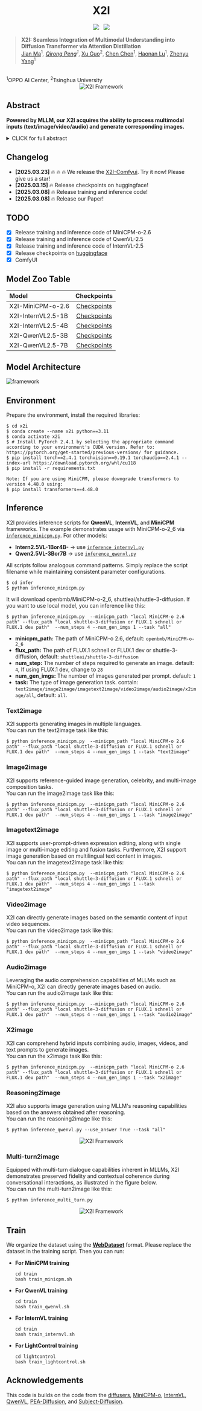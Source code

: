 <div align="center">
  <h1>X2I</h1>
<a href='https://export.arxiv.org/abs/2503.06134'><img src='https://img.shields.io/badge/arXiv-2503.06134-b31b1b.svg'></a> &nbsp;
<a href='https://huggingface.co/OPPOer/X2I'><img src='https://img.shields.io/badge/🤗%20HuggingFace-X2I-ffd21f.svg'></a>
</div>


> **X2I: Seamless Integration of Multimodal Understanding into Diffusion Transformer via Attention Distillation**
> <br>
[Jian Ma](https://scholar.google.com/citations?hl=zh-CN&user=XtzIT8UAAAAJ)<sup>1</sup>*, 
[Qirong Peng](https://scholar.google.com/citations?view_op=list_works&hl=zh-CN&user=gUPpazEAAAAJ)<sup>1</sup>*, 
[Xu Guo](https://github.com/Guoxu1233)<sup>2</sup>, 
[Chen Chen](https://scholar.google.com/citations?user=CANDhfAAAAAJ&hl=zh-CN)<sup>1</sup>,
[Haonan Lu](https://scholar.google.com/citations?user=EPBgKu0AAAAJ&hl=en)<sup>1</sup>,
[Zhenyu Yang](https://scholar.google.com/citations?user=rZ15gC4AAAAJ)<sup>1</sup>
<br>
<sup>1</sup>OPPO AI Center, <sup>2</sup>Tsinghua University
<br>

<div align="center">
  <img src="assets/figures/intro.jpg" alt="X2I Framework">
</div>

## Abstract
<b>Powered by MLLM, our X2I acquires the ability to process multimodal inputs (text/image/video/audio) and generate corresponding images.</b>

<details><summary>CLICK for full abstract</summary>
The text-to-image models' capability to generate realistic images based on textual prompts and the multimodal understanding ability of Multimodal Language Models (MLLM) are well-recognized. However, there is currently a lack of a concise and efficient framework that transfers the multimodal understanding ability of MLLM to the T2I model, enabling it to comprehend multimodal inputs. In this paper, we design the X2I framework to endow Diffusion Transformer Models with MLLM's understanding abilities, encompassing information from various sources such as multilingual text, lengthy documents, OCR-generated content, images, videos, and audio. The framework training is divided into two phases. In the first phase, alignment training requires only 20 hours with 8 A100 GPUs and uses a corpus of 100,000 purely English texts to distill the inference capabilities of the teacher model. Through our efficiently trained lightweight alignment network structure, our model not only retains the teacher model's text-to-image generation capabilities almost without loss but also acquires various multimodal understanding abilities. It can also perform certain image instruction editing and generation tasks. Furthermore, X2I can be utilized for lora training for text-to-image and image-to-image tasks, addressing a gap in the industry for this direction.In the second phase, a simple branch network is designed to enhance the fidelity of images generated during instruction editing. At the end of the first phase of training, we use extensive experiments to demonstrate the method's effectiveness, efficiency, versatility, and transferability.
</details>

## Changelog
- **[2025.03.23]** 🔥 🔥 🔥 We release the [X2I-Comfyui](https://github.com/OPPO-Mente-Lab/X2I/tree/main/x2i_comfyui). Try it now! Please give us a star!
- **[2025.03.15]** 🔥 Release checkpoints on huggingface!
- **[2025.03.08]** 🔥 Release training and inference code!
- **[2025.03.08]** 🔥 Release our Paper!

## TODO
- [x] Release training and inference code of MiniCPM-o-2.6
- [x] Release training and inference code of QwenVL-2.5
- [x] Release training and inference code of InternVL-2.5
- [x] Release checkpoints on [huggingface](https://huggingface.co/OPPOer/X2I)
- [x] ComfyUI

## Model Zoo Table

| Model              |                                    Checkpoints                                     |
|:-------------------|:----------------------------------------------------------------------------------:|
| X2I-MiniCPM-o-2.6  |                  [Checkpoints](https://huggingface.co/OPPOer/X2I/tree/main)                  | 
| X2I-InternVL2.5-1B |                  [Checkpoints](https://huggingface.co/OPPOer/X2I/tree/main)                  | 
| X2I-InternVL2.5-4B |                  [Checkpoints](https://huggingface.co/OPPOer/X2I/tree/main)                  | 
| X2I-QwenVL2.5-3B   |                  [Checkpoints](https://huggingface.co/OPPOer/X2I/tree/main)                  |  
| X2I-QwenVL2.5-7B   |                  [Checkpoints](https://huggingface.co/OPPOer/X2I/tree/main)                  |  

## Model Architecture
![framework](assets/figures/method.jpg "framework")
## Environment

Prepare the environment, install the required libraries:

```shell
$ cd x2i
$ conda create --name x2i python==3.11
$ conda activate x2i
$ # Install PyTorch 2.4.1 by selecting the appropriate command according to your environment's CUDA version. Refer to: https://pytorch.org/get-started/previous-versions/ for guidance.
$ pip install torch==2.4.1 torchvision==0.19.1 torchaudio==2.4.1 --index-url https://download.pytorch.org/whl/cu118
$ pip install -r requirements.txt

Note: If you are using MiniCPM, please downgrade transformers to version 4.48.0 using:
$ pip install transformers==4.48.0
```

## Inference

X2I provides inference scripts for **QwenVL**, **InternVL**, and **MiniCPM** frameworks. The example demonstrates usage with MiniCPM-o-2_6 via [`inference_minicpm.py`](./inference_minicpm.py). For other models:

- **Intern2.5VL-1Bor4B-** → use [`inference_internvl.py`](./inference_internvl.py)
- **Qwen2.5VL-3Bor7B** → use [`inference_qwenvl.py`](./inference_qwenvl.py)

All scripts follow analogous command patterns. Simply replace the script filename while maintaining consistent parameter configurations.
```shell
$ cd infer
$ python inference_minicpm.py
```

It will download openbmb/MiniCPM-o-2_6, shuttleai/shuttle-3-diffusion.
If you want to use local model, you can inference like this:

```shell
$ python inference_minicpm.py  --minicpm_path "local MiniCPM-o 2.6 path" --flux_path "local shuttle-3-diffusion or FLUX.1 schnell or FLUX.1 dev path"  --num_steps 4 --num_gen_imgs 1 --task "all"
```
- **minicpm_path:** The path of MiniCPM-o 2.6, default: `openbmb/MiniCPM-o-2_6`
- **flux_path:** The path of FLUX.1 schnell or FLUX.1 dev or shuttle-3-diffusion, default: `shuttleai/shuttle-3-diffusion`
- **num_step:** The number of steps required to generate an image. default: `4`, If using FLUX.1 dev, change to `28`
- **num_gen_imgs:** The number of images generated per prompt. default: `1`
- **task:** The type of image generation task. contain: `text2image/image2image/imagetext2image/video2image/audio2image/x2image/all`, default: `all`.

### Text2image

X2I supports generating images in multiple languages. <br/>
You can run the text2image task like this:

```shell
$ python inference_minicpm.py  --minicpm_path "local MiniCPM-o 2.6 path" --flux_path "local shuttle-3-diffusion or FLUX.1 schnell or FLUX.1 dev path"  --num_steps 4 --num_gen_imgs 1 --task "text2image"
```

### Image2image

X2I supports reference-guided image generation, celebrity, and multi-image composition tasks. <br/>
You can run the image2image task like this:


```shell
$ python inference_minicpm.py  --minicpm_path "local MiniCPM-o 2.6 path" --flux_path "local shuttle-3-diffusion or FLUX.1 schnell or FLUX.1 dev path"  --num_steps 4 --num_gen_imgs 1 --task "image2image"
```


### Imagetext2image

X2I supports user-prompt-driven expression editing, along with single image or multi-image editing and fusion tasks. Furthermore, X2I support image generation based on multilingual text content in images. <br/>
You can run the imagetext2image task like this:

```shell
$ python inference_minicpm.py  --minicpm_path "local MiniCPM-o 2.6 path" --flux_path "local shuttle-3-diffusion or FLUX.1 schnell or FLUX.1 dev path"  --num_steps 4 --num_gen_imgs 1 --task "imagetext2image"
```

### Video2image

X2I can directly generate images based on the semantic content of input video sequences. <br/>
You can run the video2image task like this:

```shell
$ python inference_minicpm.py  --minicpm_path "local MiniCPM-o 2.6 path" --flux_path "local shuttle-3-diffusion or FLUX.1 schnell or FLUX.1 dev path"  --num_steps 4 --num_gen_imgs 1 --task "video2image"
```

### Audio2image

Leveraging the audio comprehension capabilities of MLLMs such as MiniCPM-o, X2I can directly generate images based on audio.<br/>
You can run the audio2image task like this:

```shell
$ python inference_minicpm.py  --minicpm_path "local MiniCPM-o 2.6 path" --flux_path "local shuttle-3-diffusion or FLUX.1 schnell or FLUX.1 dev path"  --num_steps 4 --num_gen_imgs 1 --task "audio2image"
```

### X2image

X2I can comprehend hybrid inputs combining audio, images, videos, and text prompts to generate images.<br/>
You can run the x2image task like this:


```shell
$ python inference_minicpm.py  --minicpm_path "local MiniCPM-o 2.6 path" --flux_path "local shuttle-3-diffusion or FLUX.1 schnell or FLUX.1 dev path"  --num_steps 4 --num_gen_imgs 1 --task "x2image"
```
### Reasoning2image
X2I also supports image generation using MLLM's reasoning capabilities based on the answers obtained after reasoning.<br/>
You can run the reasoning2image like this:
```shell
$ python inference_qwenvl.py --use_answer True --task "all"
```
<div align="center">
  <img src="assets/figures/reasoning.png" alt="X2I Framework">
</div>

### Multi-turn2image
Equipped with multi-turn dialogue capabilities inherent in MLLMs, X2I demonstrates preserved fidelity and contextual coherence during conversational interactions, as illustrated in the figure below.<br/>
You can run the multi-turn2image like this:
```shell
$ python inference_multi_turn.py
```
<div align="center">
  <img src="assets/figures/multi_turn.png" alt="X2I Framework">
</div>

## Train
We organize the dataset using the **[WebDataset](https://github.com/webdataset/webdataset)** format. 
Please replace the dataset in the training script.
Then you can run:

   - **For MiniCPM training**  
     ```shell
     cd train
     bash train_minicpm.sh
     ```

   - **For QwenVL training**  
     ```shell
     cd train
     bash train_qwenvl.sh
     ```

   - **For InternVL training**  
     ```shell
     cd train
     bash train_internvl.sh
     ```
   - **For LightControl training**  
     ```shell
     cd lightcontrol
     bash train_lightcontrol.sh
     ```
## Acknowledgements 
This code is builds on the code from the [diffusers](https://github.com/huggingface/diffusers), 
[MiniCPM-o](https://github.com/OpenBMB/MiniCPM-o),
[InternVL](https://github.com/OpenGVLab/InternVL),
[QwenVL](https://github.com/QwenLM/Qwen-VL),
[PEA-Diffusion](https://github.com/OPPO-Mente-Lab/PEA-Diffusion), and 
[Subject-Diffusion](https://github.com/OPPO-Mente-Lab/Subject-Diffusion).


